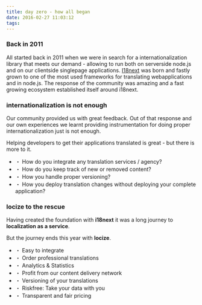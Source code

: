```yaml
---
title: day zero - how all began
date: 2016-02-27 11:03:12
tags:
---
```


### Back in 2011

All started back in 2011 when we were in search for a internationalization library that meets our demand - allowing to run both on serverside node.js and on our clientside singlepage applications. [I18next](www.i18next.com) was born and fastly grown to one of the most used frameworks for translating webapplications and in node.js. The response of the community was amazing and a fast growing ecosystem established itself around i18next.


### internationalization is not enough

Our community provided us with great feedback. Out of that response and our own experiences we learnt providing instrumentation for doing proper internationalization just is not enough.

Helping developers to get their applications translated is great - but there is more to it.

- ・ How do you integrate any translation services / agency?
- ・ How do you keep track of new or removed content?
- ・ How you handle proper versioning?
- ・ How you deploy translation changes without deploying your complete application?


### locize to the rescue

Having created the foundation with **i18next** it was a long journey to **localization as a service**.

But the journey ends this year with **locize**.

- ・ Easy to integrate
- ・ Order professional translations
- ・ Analytics & Statistics
- ・ Profit from our content delivery network
- ・ Versioning of your translations
- ・ Riskfree: Take your data with you
- ・ Transparent and fair pricing
